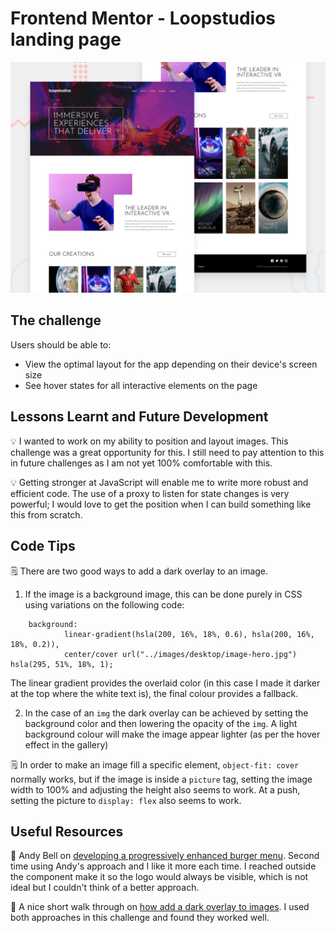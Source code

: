# Frontend Mentor - Loopstudios landing page

![Design preview for the Loopstudios landing page coding challenge](./design/desktop-preview.jpg)

## The challenge

Users should be able to:

- View the optimal layout for the app depending on their device's screen size
- See hover states for all interactive elements on the page

## Lessons Learnt and Future Development

💡 I wanted to work on my ability to position and layout images. This challenge was a great opportunity for this. I still need to pay attention to this in future challenges as I am not yet 100% comfortable with this.

💡 Getting stronger at JavaScript will enable me to write more robust and efficient code. The use of a proxy to listen for state changes is very powerful; I would love to get the position when I can build something like this from scratch.

## Code Tips

🗒 There are two good ways to add a dark overlay to an image.

1. If the image is a background image, this can be done purely in CSS using variations on the following code:

```
	background:
			linear-gradient(hsla(200, 16%, 18%, 0.6), hsla(200, 16%, 18%, 0.2)),
			center/cover url("../images/desktop/image-hero.jpg") hsla(295, 51%, 18%, 1);
```

The linear gradient provides the overlaid color (in this case I made it darker at the top where the white text is), the final colour provides a fallback.

2. In the case of an `img` the dark overlay can be achieved by setting the background color and then lowering the opacity of the `img`. A light background colour will make the image appear lighter (as per the hover effect in the gallery)

🗒 In order to make an image fill a specific element, `object-fit: cover` normally works, but if the image is inside a `picture` tag, setting the image width to 100% and adjusting the height also seems to work. At a push, setting the picture to `display: flex` also seems to work.

## Useful Resources

🔗 Andy Bell on [developing a progressively enhanced burger menu](https://piccalil.li/premium/build-a-fully-responsive-progressively-enhanced-burger-menu/). Second time using Andy's approach and I like it more each time. I reached outside the component make it so the logo would always be visible, which is not ideal but I couldn't think of a better approach.

🔗 A nice short walk through on [how add a dark overlay to images](https://dev.to/ellen_dev/two-ways-to-achieve-an-image-colour-overlay-with-css-eio). I used both approaches in this challenge and found they worked well.
